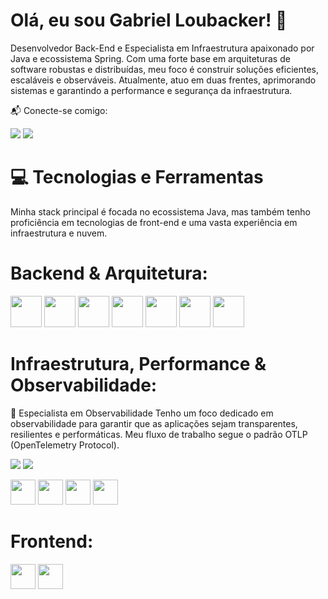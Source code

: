 # Olá, eu sou Gabriel Loubacker! 👋
<a href="https://github.com/loubacker">
</a>

Desenvolvedor Back-End e Especialista em Infraestrutura apaixonado por Java e ecossistema Spring. Com uma forte base em arquiteturas de software robustas e distribuídas, meu foco é construir soluções eficientes, escaláveis e observáveis. Atualmente, atuo em duas frentes, aprimorando sistemas e garantindo a performance e segurança da infraestrutura.

📬 Conecte-se comigo:
<div>
<a href="https://www.linkedin.com/in/loubacker" target="_blank"><img loading="lazy" src="https://img.shields.io/badge/-LinkedIn-%230077B5?style=for-the-badge&logo=linkedin&logoColor=white" target="_blank"></a>
<a href = "mailto:"><img loading="lazy" src="https://img.shields.io/badge/Gmail-D14836?style=for-the-badge&logo=gmail&logoColor=white" target="_blank"></a>
<!-- Adicione outros links se desejar, como YouTube, Instagram, etc. -->
</div>

# 💻 Tecnologias e Ferramentas
Minha stack principal é focada no ecossistema Java, mas também tenho proficiência em tecnologias de front-end e uma vasta experiência em infraestrutura e nuvem.

# Backend & Arquitetura:

<p>
<img loading="lazy" src="https://cdn.jsdelivr.net/gh/devicons/devicon/icons/java/java-original-wordmark.svg" width="50" height="50"/>
<img loading="lazy" src="https://cdn.jsdelivr.net/gh/devicons/devicon/icons/spring/spring-original-wordmark.svg" width="50" height="50"/>
<img loading="lazy" src="https://cdn.jsdelivr.net/gh/devicons/devicon@latest/icons/linux/linux-original.svg" width="50" height="50"/>
<img loading="lazy" src="https://cdn.jsdelivr.net/gh/devicons/devicon/icons/docker/docker-original-wordmark.svg" width="50" height="50"/>
<img loading="lazy" src="https://cdn.jsdelivr.net/gh/devicons/devicon@latest/icons/nginx/nginx-original.svg" width="50" height="50"/>
<img loading="lazy" src="https://cdn.jsdelivr.net/gh/devicons/devicon/icons/postgresql/postgresql-original-wordmark.svg" width="50" height="50"/>
<img loading="lazy" src="https://cdn.jsdelivr.net/gh/devicons/devicon@latest/icons/mongodb/mongodb-original.svg" width="50" height="50"/>        
</p>

# Infraestrutura, Performance & Observabilidade:
🚀 Especialista em Observabilidade
Tenho um foco dedicado em observabilidade para garantir que as aplicações sejam transparentes, resilientes e performáticas. Meu fluxo de trabalho segue o padrão OTLP (OpenTelemetry Protocol).
<p>
<img loading="lazy" src="https://img.shields.io/badge/OpenTelemetry-109010?style=for-the-badge&logo=opentelemetry&logoColor=white" />
<img loading="lazy" src="https://img.shields.io/badge/Cloudflare-F38020?style=for-the-badge&logo=Cloudflare&logoColor=white" />
</p>
<p>
<img loading="lazy" src="https://cdn.jsdelivr.net/gh/devicons/devicon/icons/nginx/nginx-original.svg" width="40" height="40"/>
<img loading="lazy" src="https://cdn.jsdelivr.net/gh/devicons/devicon/icons/amazonwebservices/amazonwebservices-original-wordmark.svg" width="40" height="40"/>
<img loading="lazy" src="https://cdn.jsdelivr.net/gh/devicons/devicon/icons/prometheus/prometheus-original-wordmark.svg" width="40" height="40"/>
<img loading="lazy" src="https://cdn.jsdelivr.net/gh/devicons/devicon/icons/grafana/grafana-original-wordmark.svg" width="40" height="40"/>
</p>

# Frontend:

<p>
<img loading="lazy" src="https://cdn.jsdelivr.net/gh/devicons/devicon/icons/angularjs/angularjs-original.svg" width="40" height="40"/>
<img loading="lazy" src="https://cdn.jsdelivr.net/gh/devicons/devicon/icons/react/react-original-wordmark.svg" width="40" height="40"/>
</p>
